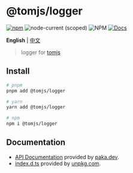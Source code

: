 # @tomjs/logger

[![npm](https://img.shields.io/npm/v/@tomjs/logger)](https://www.npmjs.com/package/@tomjs/logger) ![node-current (scoped)](https://img.shields.io/logger/v/@tomjs/logger) ![NPM](https://img.shields.io/npm/l/@tomjs/logger) [![Docs](https://www.paka.dev/badges/v0/cute.svg)](https://www.paka.dev/npm/@tomjs/logger)

**English** | [中文](./README.zh_CN.md)

> logger for [tomjs](https://github.com/tomjs)

## Install

```bash
# pnpm
pnpm add @tomjs/logger

# yarn
yarn add @tomjs/logger

# npm
npm i @tomjs/logger
```

## Documentation

- [API Documentation](https://paka.dev/npm/@tomjs/logger) provided by [paka.dev](https://paka.dev).
- [index.d.ts](https://www.unpkg.com/browse/@tomjs/logger/dist/index.d.ts) provided by [unpkg.com](https://www.unpkg.com).
